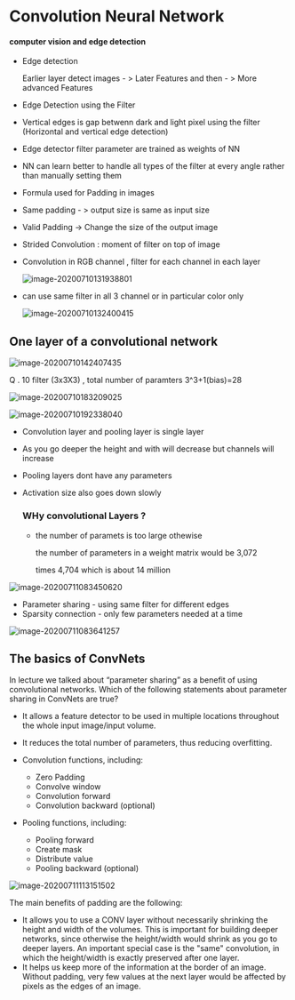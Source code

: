 # Convolution Neural Network

#### computer vision and edge detection 

- Edge detection  

  Earlier layer detect images  - > Later Features and then -  > More advanced Features

- Edge Detection using the Filter

- Vertical edges is gap betwenn dark and light pixel  using the filter (Horizontal and vertical edge detection)

- Edge detector filter parameter are trained as weights of NN 

- NN can learn better to handle all types of the filter at every angle rather than manually setting them  

- Formula used for Padding  in images  

- Same padding -  > output size is same as input size 

- Valid Padding  -> Change the size of the output image 

- Strided Convolution : moment of filter on top of image

- Convolution in RGB channel   , filter for each channel in each layer  

  ![image-20200710131938801](image-20200710131938801.png)

- can use same filter in all 3 channel or in particular color only

  ![image-20200710132400415](image-20200710132400415.png)

## One layer of a convolutional network

![image-20200710142407435](image-20200710142407435.png)

Q . 10 filter (3x3X3)  , total number of paramters 3^3+1(bias)=28

 ![image-20200710183209025](image-20200710183209025.png)

![image-20200710192338040](image-20200710192338040.png)

- Convolution layer and pooling layer is single layer

- As you go deeper the height and with will decrease but channels will increase

- Pooling layers dont have any parameters

- Activation size also goes down slowly  

  ### WHy convolutional Layers  ?

  - the number of paramets is too large othewise 

    the number of parameters in a weight matrix would be 3,072 

    times 4,704 which is about 14 million

![image-20200711083450620](image-20200711083450620.png)

- Parameter sharing - using same filter for different edges 
- Sparsity connection - only few parameters needed at a time

![image-20200711083641257](image-20200711083641257.png)

## The basics of ConvNets

In lecture we talked about “parameter sharing” as a benefit of using convolutional networks. Which of the following statements about parameter sharing in ConvNets are true?

- It allows a feature detector to be used in multiple locations throughout the whole input image/input volume.
- It reduces the total number of parameters, thus reducing overfitting.

- Convolution functions, including:
  - Zero Padding
  - Convolve window
  - Convolution forward
  - Convolution backward (optional)
- Pooling functions, including:
  - Pooling forward
  - Create mask
  - Distribute value
  - Pooling backward (optional)

![image-20200711113151502](image-20200711113151502.png)

The main benefits of padding are the following:

- It allows you to use a CONV layer without necessarily shrinking the height and width of the volumes. This is important for building deeper networks, since otherwise the height/width would shrink as you go to deeper layers. An important special case is the "same" convolution, in which the height/width is exactly preserved after one layer.
- It helps us keep more of the information at the border of an image. Without padding, very few values at the next layer would be affected by pixels as the edges of an image.